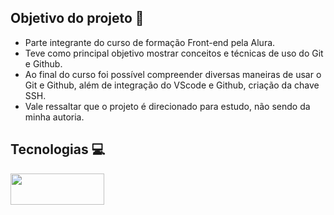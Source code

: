 ## Objetivo do projeto 🚀

- Parte integrante do curso de formação Front-end pela Alura.
- Teve como principal objetivo mostrar conceitos e técnicas de uso do Git e Github.
- Ao final do curso foi possível compreender diversas maneiras de usar o Git e Github, além de integração do VScode e Github, criação da chave SSH.
- Vale ressaltar que o projeto é direcionado para estudo, não sendo da minha autoria. 

## Tecnologias 💻
<div class="container">
    <img src="https://t3.ftcdn.net/jpg/05/27/97/74/360_F_527977463_hcQAYoMqDE17JUYji9J9bVIV6CWMsFuG.jpg" width="150" height="50" />
</div>

